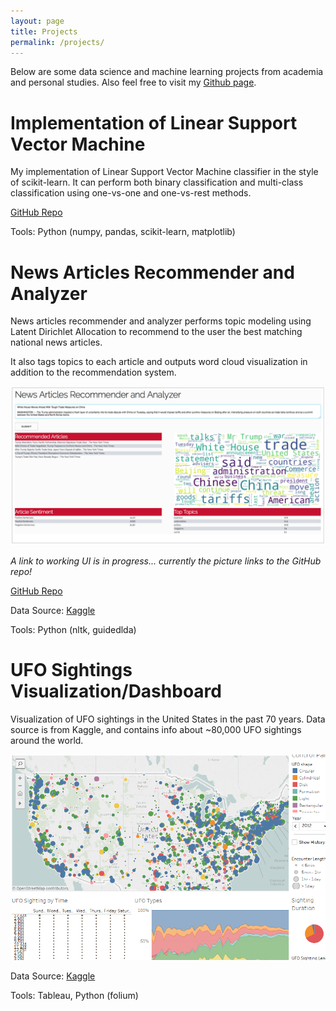 ```yaml
---
layout: page
title: Projects
permalink: /projects/
---
```


Below are some data science and machine learning projects from academia and personal studies. Also feel free to visit my [Github page](https://github.com/heybaebae).

# Implementation of Linear Support Vector Machine

My implementation of Linear Support Vector Machine classifier in the style of scikit-learn. It can perform both binary classification and multi-class classification using one-vs-one and one-vs-rest methods.

[GitHub Repo](https://github.com/heybaebae/mklearn)

Tools: Python (numpy, pandas, scikit-learn, matplotlib)

# News Articles Recommender and Analyzer

News articles recommender and analyzer performs topic modeling using Latent Dirichlet Allocation to recommend to the user the best matching national news articles.

It also tags topics to each article and outputs word cloud visualization in addition to the recommendation system.  

[<img src="/images/news-recommender.png" width="700">](https://github.com/heybaebae/news_analyzer)

*A link to working UI is in progress... currently the picture links to the GitHub repo!*

[GitHub Repo](https://github.com/heybaebae/news_analyzer)

Data Source: [Kaggle](https://www.kaggle.com/snapcrack/all-the-news)

Tools: Python (nltk, guidedlda)

# UFO Sightings Visualization/Dashboard

Visualization of UFO sightings in the United States in the past 70 years. Data source is from Kaggle, and contains info about ~80,000 UFO sightings around the world.

[<img src="/images/aliens-dashboard.PNG" width="700">](https://ryanbae89.wixsite.com/ufo-sightings)

Data Source: [Kaggle](https://www.kaggle.com/camnugent/ufo-sightings-around-the-world)

Tools: Tableau, Python (folium)
